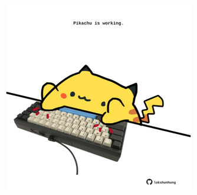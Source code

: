 <!-- built at 26/11/2024, 14:00:44 UTC -->
<p align="center">
  <img width="500" height="500" src="./ReadmeImage.svg">
</p>
